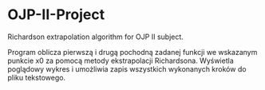 # OJP-II-Project
Richardson extrapolation algorithm for OJP II subject.


Program oblicza pierwszą i drugą pochodną zadanej funkcji we wskazanym punkcie x0 za pomocą metody ekstrapolacji Richardsona. Wyświetla poglądowy wykres i umożliwia zapis wszystkich wykonanych kroków do pliku tekstowego.
